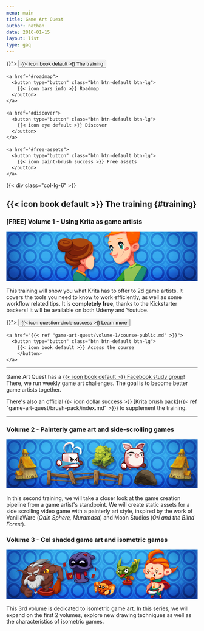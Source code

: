 ```yaml
---
menu: main
title: Game Art Quest
author: nathan
date: 2016-01-15
layout: list
type: gaq
---
```


<!-- PAGE NAVIGATION -->

<div class="row center-block">
    <a href="{{< ref "#training" >}}">
      <button type="button" class="btn btn-default btn-lg">
        {{< icon book default >}} The training
        </button>
    </a>

    <a href="#roadmap">
      <button type="button" class="btn btn-default btn-lg">
        {{< icon bars info >}} Roadmap
      </button>
    </a>

    <a href="#discover">
      <button type="button" class="btn btn-default btn-lg">
        {{< icon eye default >}} Discover
      </button>
    </a>

    <a href="#free-assets">
      <button type="button" class="btn btn-default btn-lg">
        {{< icon paint-brush success >}} Free assets
      </button>
    </a>
</div>


{{< div class="col-lg-6" >}}

## {{< icon book default >}} The training {#training}

### [FREE] Volume 1 - Using Krita as game artists

<img src="game-art-quest-free-krita-tutorials.png" alt="Game Art Quest volume 1 banner - Free Krita tutorials" class="img-responsive"/>

This training will show you what Krita has to offer to 2d game artists. It covers the tools you need to know to work efficiently, as well as some workflow related tips.
It is **completely free**, thanks to the Kickstarter backers! It will be available on both Udemy and Youtube.

<div class="row center-block">
    <a href="{{< ref "game-art-quest/volume-1/index.md" >}}">
      <button type="button" class="btn btn-default btn-lg">
        {{< icon question-circle success >}} Learn more
        </button>
    </a>

    <a href="{{< ref "game-art-quest/volume-1/course-public.md" >}}">
      <button type="button" class="btn btn-default btn-lg">
        {{< icon book default >}} Access the course
        </button>
    </a>
</div>

<hr>

Game Art Quest has a [{{< icon book default >}} Facebook study group](https://www.facebook.com/groups/GameArtQuest/)! There, we run weekly game art challenges. The goal is to become better game artists together.

There's also an official {{< icon dollar success >}} [Krita brush pack]({{< ref "game-art-quest/brush-pack/index.md" >}}) to supplement the training.

<hr>

### Volume 2 - Painterly game art and side-scrolling games

<img src="game-art-quest-painterly.png" alt="Game Art Quest volume 2 banner - painterly art" class="img-responsive"/>

In this second training, we will take a closer look at the game creation pipeline from a game artist's standpoint. We will create static assets for a side scrolling video game with a painterly art style, inspired by the work of VanillaWare (_Odin Sphere, Muramasa_) and Moon Studios (_Ori and the Blind Forest_).

### Volume 3 - Cel shaded game art and isometric games

<img src="game-art-quest-cel-shaded.png" alt="Game Art Quest volume 3 banner - Cel shaded art" class="img-responsive"/>

This 3rd volume is dedicated to isometric game art. In this series, we will expand on the first 2 volumes, explore new drawing techniques as well as the characteristics of isometric games.

</div>
